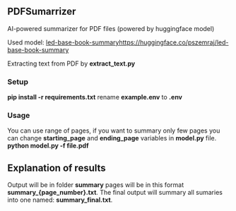 ## PDFSumarrizer
AI-powered summarizer for PDF files (powered by huggingface model)

Used model: [led-base-book-summary](https://huggingface.co/pszemraj/led-base-book-summary)https://huggingface.co/pszemraj/led-base-book-summary

Extracting text from PDF by **extract_text.py**

### Setup
**pip install -r requirements.txt**
rename **example.env** to **.env**

### Usage

You can use range of pages, if you want to summary only few pages you can change **starting_page** and **ending_page** variables in **model.py** file.
**python model.py -f file.pdf**


## Explanation of results
Output will be in folder **summary** pages will be in this format **summary_{page_number}.txt**.
The final output will summary all sumaries into one named: **summary_final.txt**.
